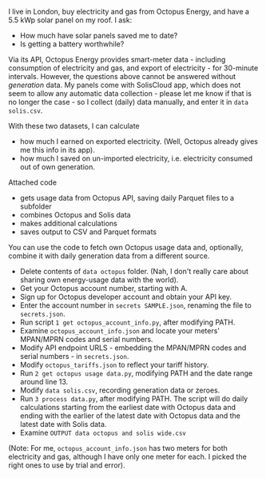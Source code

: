 I live in London, buy electricity and gas from Octopus Energy, and have a 5.5 kWp solar panel on my roof.
I ask:
* How much have solar panels saved me to date?
* Is getting a battery worthwhile?

Via its API, Octopus Energy provides smart-meter data - including consumption of electricity and gas, and export of electricity - 
for 30-minute intervals. However, the questions above cannot be answered without _generation_ data. My panels come with SolisCloud app, 
which does not seem to allow any automatic data collection - please let me know if that is no longer the case - so I collect (daily)
data manually, and enter it in `data solis.csv`.

With these two datasets, I can calculate 
* how much I earned on exported electricity. (Well, Octopus already gives me this info in its app).
* how much I saved on un-imported electricity, i.e. electricity consumed out of own generation.   

Attached code 
* gets usage data from Octopus API, saving daily Parquet files to a subfolder
* combines Octopus and Solis data
* makes additional calculations
* saves output to CSV and Parquet formats 

You can use the code to fetch own Octopus usage data and, optionally, combine it with daily generation data from a different source. 
* Delete contents of `data octopus` folder. (Nah, I don't really care about sharing own energy-usage data with the world). 
* Get your Octopus account number, starting with A. 
* Sign up for Octopus developer account and obtain your API key.
* Enter the account number in `secrets SAMPLE.json`, renaming the file to `secrets.json`.
* Run script `1 get octopus_account_info.py`, after modifying PATH.
* Examine `octopus_account_info.json` and locate your meters' MPAN/MPRN codes and serial numbers.
* Modify API endpoint URLS - embedding the MPAN/MPRN codes and serial numbers - in `secrets.json`.   
* Modify `octopus_tariffs.json` to reflect your tariff history. 
* Run `2 get octopus usage data.py`, modifying PATH and the date range around line 13.
* Modify `data solis.csv`, recording generation data or zeroes.
* Run `3 process data.py`, after modifying PATH. The script will do daily calculations starting from the earliest date with Octopus data and ending with the earlier
of the latest date with Octopus data and the latest date with Solis data.  
* Examine `OUTPUT data octopus and solis wide.csv`

(Note: For me, `octopus_account_info.json` has two meters for both electricity and gas, although I have only one meter for each. I picked the right ones to use by trial and error).
